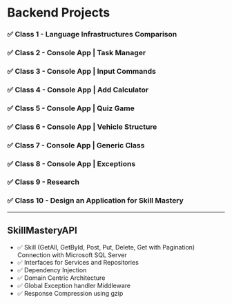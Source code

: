# Backend Projects

### ✅ Class 1 - Language Infrastructures Comparison 
### ✅ Class 2 - Console App | Task Manager  
### ✅ Class 3 - Console App | Input Commands  
### ✅ Class 4 - Console App | Add Calculator 
### ✅ Class 5 - Console App | Quiz Game
### ✅ Class 6 - Console App | Vehicle Structure 
### ✅ Class 7 - Console App | Generic Class
### ✅ Class 8 - Console App | Exceptions
### ✅ Class 9 - Research
### ✅ Class 10 - Design an Application for Skill Mastery
___
## SkillMasteryAPI 
-  ✅  Skill (GetAll, GetById, Post, Put, Delete, Get with Pagination) Connection with Microsoft SQL Server
-  ✅  Interfaces for Services and Repositories
-  ✅  Dependency Injection
-  ✅  Domain Centric Architecture
-  ✅  Global Exception handler Middleware
-  ✅  Response Compression using gzip
